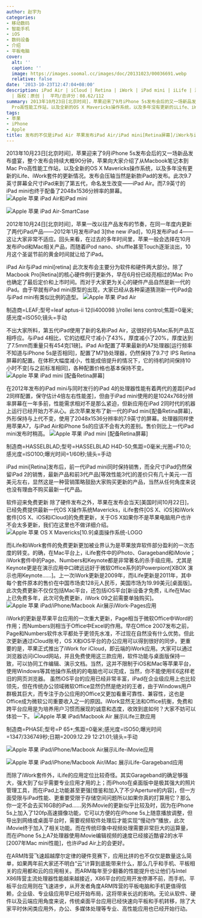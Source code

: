 ```yaml
---
author: 赵宇为
categories:
- 移动数码
- 智能手机
- iOS
- 数码设备
- 介绍
- 平板电脑
cover:
  alt: ''
  caption: ''
  image: https://images.soomal.cc/images/doc/20131023/00036691.webp
  relative: false
date: '2013-10-23T12:47:04+08:00'
description: iPad Air | iCloud | Retina | iWork | iPad mini | iLife | 源自：www.soomal.com
  | 版权：原创 |  平均/总评分：08.62/112
summary: 2013年10月23日[北京时间]，苹果迎来了9月iPhone 5s发布会后的又一场新品发布盛宴，整个发布会持续大概90分钟，苹果向大家介绍了从Macbook笔记本到Mac
  Pro高性能工作站，以及全新的OS X Mavericks操作系统，以及多年没有更新的iLife、iWork套件的更新情况。发布会压轴当然是新款iPad Air的发布。
tags:
- 苹果
- iPhone
- Apple
title: 发布的不仅是iPad Air 苹果发布iPad Air/iPad mini[Retina屏幕]/iWork与iLife全免费更新
---
```


2013年10月23日[北京时间]，苹果迎来了9月iPhone 5s发布会后的又一场新品发布盛宴，整个发布会持续大概90分钟，苹果向大家介绍了从Macbook笔记本到Mac Pro高性能工作站，以及全新的OS X Mavericks操作系统，以及多年没有更新的iLife、iWork套件的更新情况。发布会压轴当然是新款iPad的发布。此次9.7英寸屏幕全尺寸iPad来到了第五代，命名发生改变――iPad Air。而7.9英寸的iPad mini也终于配备了2048x1536分辨率的屏幕。
![Apple 苹果 iPad Air和iPad mini](https://images.soomal.cc/images/doc/20131023/00036685.webp)




![Apple 苹果 iPad Air-SmartCase](https://images.soomal.cc/images/doc/20131023/00036689.webp)




 2012年10月24日[北京时间]，苹果一改以往产品发布的节奏，在同一年度内更新了两代iPad产品――2012年1月发布iPad 3[the new iPad]，10月发布iPad 4――这让大家非常不适应。回头来看，在过去的多年时间里，苹果一般会选择在10月发布iPod和Mac相关产品，而随着iPod nano、shuffle甚至Touch逐渐淡出，10月这个圣诞节前的黄金时间就让给了iPad。

 iPad Air与iPad mini[retina]
 此次发布会主要分为软件和硬件两大部分。除了Macbook Pro[Retina]的核心硬件例行更新外，早在6月份已经亮相过的Mac Pro也确定了最后定价和上市时间。而对于大家更为关心的硬件产品自然是新一代的iPad。由于早就有iPad mini原型的出现，大家已经从各种渠道猜测新一代iPad会与iPad mini有类似比例的造型。
![Apple 苹果 iPad Air](https://images.soomal.cc/images/doc/20131023/00036684.webp)

制造商=LEAF;型号=leaf aptus-ii 12(li400098   )/rollei lens control;焦距=0毫米;感光度=ISO50;镜头=手动


 不出大家所料，第五代iPad使用了新的名称iPad Air，这很好的与Mac系列产品互相呼应。与iPad 4相比，它的边框尺寸减小了43%，厚度减小了20%，厚度达到了7.5mm而重量只有454克[1磅]。iPad Air配置了苹果最新的A7处理器[运行频率不知道与iPhone 5s是否相同]，配置了M7协处理器，仍然保持了9.7寸 IPS Retina屏幕的配置。在体积大幅度减小，性能成倍提升的情况下，它的待机时间保持10小时不变[与之前标准相同]，各种配置价格也基本保持不变。
![Apple 苹果 iPad mini [配备Retina屏幕]](https://images.soomal.cc/images/doc/20131023/00036686.webp)




 在2012年发布的iPad mini与同时发行的iPad 4的处理器性能有着两代的差距[iPad 2同样配置，保守估计4倍左右性能差]，但由于iPad mini使用的是1024x768分辨率屏幕在一年多前，性能需求相对不是那么紧迫，但新应用在iPad 2同时代的机器上运行已经开始力不从心。此次苹果发布了新一代的iPad mini[配备Retina屏幕]，外形保持与上代不变，使用了2048x1536分辨率的7.9英寸的屏幕。处理器同样使用苹果A7，与iPad Air和iPhone 5s的应该不会有大的差别。售价则比上一代iPad mini发布时稍高。
![Apple 苹果 iPad mini [配备Retina屏幕]](https://images.soomal.cc/images/doc/20131023/00036687.webp)

制造商=HASSELBLAD;型号=HASSELBLAD H4D-50;焦距=0毫米;光圈=F10.0;感光度=ISO100;曝光时间=1/60秒;镜头=手动


 
iPad mini[Retina]发布后，前一代iPad mini同时保持销售，而全尺寸iPad仍然保留iPad 2的销售，最新产品和前3代产品[等效性能3代]的差价只有几十美元-一百美元左右，显然这是一种营销策略鼓励大家购买更新的产品，当然从任何角度来说也没有理由不购买最新一代产品。

 软件迎来免费更新
 除了硬件发布之外，苹果在发布会当天[美国时间10月22日]，已经免费提供最新一代OS X操作系统Mavericks，iLife套件[OS X、iOS]和iWork套件[OS X、iOS和iCloud]的免费更新，关于OS X如果你不是苹果电脑用户也许不会太多更新，我们在这里也不做详细介绍。
![Apple 苹果 OS X Mavericks[10.9]桌面操作系统-LOGO](https://images.soomal.cc/images/doc/20131023/00036688.webp)




 而iLife和iWork套件的免费更新更加被业界认为是苹果放弃软件部分盈利的一次态度的转变。的确，在Mac平台上，iLife套件中的iPhoto、Garageband和iMovie；iWork套件中的Page、Numbers和Keynote都是非常著名的杀手级应用。尤其是Keynote更是在演示应用中口碑远远好于微软Office系列的Powerpiont[XBOX 演示也用Keynote……]。上一次iWork更新是2009年，而iLife更新是2011年，其中每个套件原本的售价在中国市场卖128元人民币，美国市场为19.99美元[桌面版]。此次免费更新不仅仅包括Mac平台，还包括iOS平台[新设备才免费，iLife在Mac上已免费多年，此次可免费更新，iWork 09之前需要单独购买]。
![Apple 苹果 iPad/iPhone/Macbook Air展示iWork-Pages应用](https://images.soomal.cc/images/doc/20131023/00036690.webp)




 iWork的更新是苹果平台应用的一次重大更新，Page相当于微软Office中Word的作用；而Numbers则相当于Office中Excel的作用。早在Office 2007发布之前，Page和Numbers软件水平都处于更领先水准，不过现在自然没有什么优势。但此次更新通过iCloud账号，OS X和iOS平台的办公应用可以得到很好的同步。更重要的是，苹果正式推出了iWork for iCloud，即云端的iWork应用。大家可以通过浏览器访问iCloud网站，并且免费使用这三款应用，软件功能与桌面版保持一致，可以协同工作编辑、演示文档。当然，这并不限制于iOS和Mac等苹果平台，使用Windows等其他操作系统的的电脑也可以完成，当然，你不能使用IE6这样老旧的网页浏览器。
 虽然iOS平台的应用已经非常丰富，iPad在企业级应用上也比较领先，但在传统办公领域微软Office显然仍然是绝对的王者，由于Windows用户群极其巨大，而专注于办公应用的Office又更加看重可靠性、兼容性，这也是Office成为微软公司重要收入之一的原因。iWork显然无法和Office抗衡，免费和跨平台应用是为培养用户习惯而展现的诚意和态度，收效到底如何？大家不妨可以体验一下。
![Apple 苹果 iPad/Macbook Air 展示iLife三款应用](https://images.soomal.cc/images/doc/20131023/00036694.webp)

制造商=PHASE;型号=P 65+;焦距=0毫米;感光度=ISO50;曝光时间=1347/336749秒;日期=2009.12.29 12:21:01;镜头=手动


![Apple 苹果 iPad/iPhone/Macbook Air展示iLife-iMovie应用](https://images.soomal.cc/images/doc/20131023/00036691_01.webp)




![Apple 苹果 iPad/iPhone/Macbook Air/iMac 展示iLife-Garageband应用](https://images.soomal.cc/images/doc/20131023/00036692_01.webp)




 而除了iWork套件外，iLife的应用定位比较奇怪。其实Garageband的确足够强大，强大到了似乎需要专业应用才用的上；而iPhoto在桌面版中是极其强大的照片管理工具，而在iPad上功能甚至更强[借鉴和加入了不少Aperture的内容]，但一方面受限与iPad性能、更重要受限于存储空间问题所以如果你真的打算用它？那么你一定不会去买16GB的iPad……另外iMovie的更新似乎比较及时，因为在iPhone 5s上加入了120fp高速摄像功能，它可以方便的在iPhone 5s上随意播放调整，但导出到网络或桌面平台时，需要视频软件处理后才能实现“慢动作”播放，此次iMovie终于加入了相关功能。而在传统印象中视频处理需要非常巨大的运算量，而在iPhone 5s上A7处理器使用iMovie编辑视频的速度已经接近酷睿2的水平[2007年Mac mini性能]，也许iPad Air上的会更好。

 在ARM阵营飞速超越摩尔定律的硬件竞赛下，应用比拼的也不仅仅是数量这么简单，如果两年前大家还不明白“云”计算到底能带来什么，那么几乎和手机、平板相关的应用都和云的应用相关。而ARM每年至少翻番的性能提升也让他们与Intel X86阵营主流处理器性能越来越接近，X86平台的应用开发停滞不前，而手机、平板平台应用则在飞速进步，从开发者角度ARM阵营的平板电脑和手机更值得信赖，企业级、专业级应用早已经开始布局，这将带来长远的影响。无论从软件、硬件以及云端应用角度来说，传统桌面平台应用已经快速向平板和手机转移，除了大家平时休闲类应用外，办公、多媒体处理等专业、高性能应用也已经开始行动。